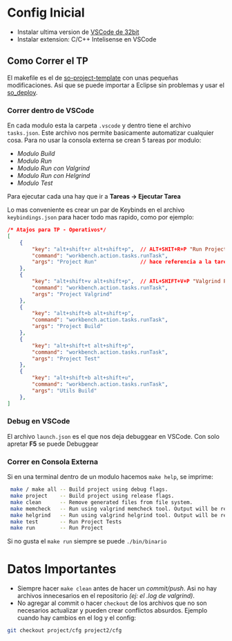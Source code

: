 # Config Inicial

- Instalar ultima version de [VSCode de 32bit](https://code.visualstudio.com/updates/v1_35) 
- Instalar extension: C/C++ Intelisense en VSCode

## Como Correr el TP

El makefile es el de [so-project-template](https://github.com/RaniAgus/so-project-template) con unas pequeñas modificaciones. Asi que se puede importar a Eclipse sin problemas y usar el [so_deploy](https://github.com/sisoputnfrba/so-deploy).

### Correr dentro de  VSCode

En cada modulo esta la carpeta ``.vscode`` y dentro tiene el archivo ``tasks.json``. Este archivo nos permite basicamente automatizar cualquier cosa. Para no usar la consola externa se crean 5 tareas por modulo:

- *Modulo Build*
- *Modulo Run*
- *Modulo Run con Valgrind*
- *Modulo Run con Helgrind*
- *Modulo Test*

Para ejecutar cada una hay que ir a **Tareas -> Ejecutar Tarea**

Lo mas conveniente es crear un par de Keybinds en el archivo ``keybindings.json`` para hacer todo mas rapido, como por ejemplo: 

```json
/* Atajos para TP - Operativos*/
[
    {
        "key": "alt+shift+r alt+shift+p",  // ALT+SHIT+R+P "Run Project"
        "command": "workbench.action.tasks.runTask",
        "args": "Project Run"              // hace referencia a la tarea a ejecutar
    },
    {
        "key": "alt+shift+v alt+shift+p",  // ATL+SHIFT+V+P "Valgrind Project"
        "command": "workbench.action.tasks.runTask",
        "args": "Project Valgrind"
    },   
    {
        "key": "alt+shift+b alt+shift+p",
        "command": "workbench.action.tasks.runTask",
        "args": "Project Build"
    }, 
    {
        "key": "alt+shift+t alt+shift+p",
        "command": "workbench.action.tasks.runTask",
        "args": "Project Test"
    },
    {
        "key": "alt+shift+b alt+shift+u",
        "command": "workbench.action.tasks.runTask",
        "args": "Utils Build"
    },     
]
```

### Debug en VSCode

El archivo ``launch.json`` es el que nos deja debuggear en VSCode. Con solo apretar **F5** se puede Debuggear


### Correr en Consola Externa

Si en una terminal dentro de un modulo hacemos ``make help``, se imprime:

```bash
 make / make all -- Build project using debug flags.
 make project    -- Build project using release flags.
 make clean      -- Remove generated files from file system.
 make memcheck   -- Run using valgrind memcheck tool. Output will be redirected to an external log file.
 make helgrind   -- Run using valgrind helgrind tool. Output will be redirected to an external log file.
 make test       -- Run Project Tests
 make run        -- Run Project
```
Si no gusta el ``make run`` siempre se puede ``./bin/binario``



# Datos Importantes

- Siempre hacer ``make clean`` antes de hacer un *commit/push*. Asi no hay archivos innecesarios en el repositorio *(ej: el .log de valgrind)*. 
- No agregar al commit o hacer ``checkout`` de los archivos que no son necesarios actualizar y pueden crear conflictos absurdos. Ejemplo cuando hay cambios en el log y el config:
```bash
git checkout project/cfg project2/cfg 
```

